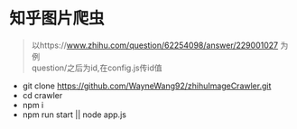 
# 知乎图片爬虫

>以https://www.zhihu.com/question/62254098/answer/229001027 为例  
  question/之后为id,在config.js传id值

- git clone https://github.com/WayneWang92/zhihuImageCrawler.git  
- cd crawler  
- npm i  
- npm run start || node app.js
